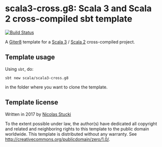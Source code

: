 scala3-cross.g8: Scala 3 and Scala 2 cross-compiled sbt template
=================
[![Build Status](https://travis-ci.com/scala/scala3-cross.g8.svg?branch=main)](https://travis-ci.org/scala/scala3-cross.g8/)

A [Giter8][g8] template for a [Scala 3] / [Scala 2] cross-compiled project.

Template usage
--------------
Using `sbt`, do:
```
sbt new scala/scala3-cross.g8
```
in the folder where you want to clone the template.

Template license
----------------
Written in 2017 by [Nicolas Stucki]

To the extent possible under law, the author(s) have dedicated all copyright and related
and neighboring rights to this template to the public domain worldwide.
This template is distributed without any warranty. See <http://creativecommons.org/publicdomain/zero/1.0/>.

[g8]: http://www.foundweekends.org/giter8/
[Scala 3]: https://dotty.epfl.ch/
[Scala 2]: https://www.scala-lang.org/
[Nicolas Stucki]: https://github.com/nicolasstucki
